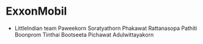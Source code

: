 # ExxonMobil
- LittleIndian team
Paweekorn Soratyathorn
Phakawat Rattanasopa
Pathiti Boonprom
Tinthai Bootseeta
Pichawat Adulwittayakorn
